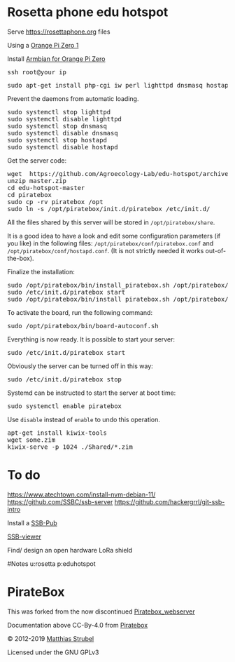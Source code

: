 # Rosetta phone edu hotspot

Serve https://rosettaphone.org files 

Using a [Orange Pi Zero 1](https://s.click.aliexpress.com/e/_9iQsGD) 

Install [Armbian for Orange Pi Zero](https://www.armbian.com/orange-pi-zero/)
<pre class="code">
ssh root@your_ip
</pre>
<pre class="code">
sudo apt-get install php-cgi iw perl lighttpd dnsmasq hostapd python zip avahi-daemon hostapd libcgi-pm-perl
</pre>

<p>
Prevent the daemons from automatic loading.
</p>
<pre class="code">sudo systemctl stop lighttpd
sudo systemctl disable lighttpd
sudo systemctl stop dnsmasq
sudo systemctl disable dnsmasq
sudo systemctl stop hostapd
sudo systemctl disable hostapd</pre>

<p>
Get the server code:
</p>
<pre class="code">wget  https://github.com/Agroecology-Lab/edu-hotspot/archive/refs/heads/master.zip
unzip master.zip
cd edu-hotspot-master
cd piratebox
sudo cp -rv piratebox /opt
sudo ln -s /opt/piratebox/init.d/piratebox /etc/init.d/</pre>

<p>
All the files shared by this server will be stored in <code>/opt/piratebox/share</code>.
</p>

<p>
It is a good idea to have a look and edit some configuration parameters (if you like) in the following files: <code>/opt/piratebox/conf/piratebox.conf</code> and <code>/opt/piratebox/conf/hostapd.conf</code>. (It is not strictly needed it works out-of-the-box).
</p>

<p>
Finalize the installation:
</p>
<pre class="code">sudo /opt/piratebox/bin/install_piratebox.sh /opt/piratebox/conf/piratebox.conf part2
sudo /etc/init.d/piratebox start
sudo /opt/piratebox/bin/install_piratebox.sh /opt/piratebox/conf/piratebox.conf imageboard</pre>

<p>
To activate the board, run the following command:
</p>
<pre class="code">sudo /opt/piratebox/bin/board-autoconf.sh</pre>

<p>
Everything is now ready. It is possible to start your server:
</p>
<pre class="code">sudo /etc/init.d/piratebox start</pre>

<p>
Obviously the server can be turned off in this way:
</p>
<pre class="code">sudo /etc/init.d/piratebox stop</pre>

<p>
Systemd can be instructed to start the server at boot time:
</p>
<pre class="code">sudo systemctl enable piratebox</pre>

<p>
Use <code>disable</code> instead of <code>enable</code> to undo this operation.  
</p>

</div>

<pre class="code">apt-get install kiwix-tools
wget some.zim
kiwix-serve -p 1024 ./Shared/*.zim
</pre>

# To do
https://www.atechtown.com/install-nvm-debian-11/
https://github.com/SSBC/ssb-server
https://github.com/hackergrrl/git-ssb-intro

Install a [SSB-Pub](https://people.iola.dk/arj/2020/03/04/how-to-setup-a-pub-for-ssb-browser/)

[SSB-viewer](https://git.scuttlebot.io/%25MeCTQrz9uszf9EZoTnKCeFeIedhnKWuB3JHW2l1g9NA%3D.sha256)

Find/ design an open hardware LoRa shield

#Notes
u:rosetta
p:eduhotspot
# PirateBox   

This was forked from the now discontinued [Piratebox_webserver](https://github.com/PierreMartin/PirateBoxScripts_Webserver)

Documentation above CC-By-4.0 from [Piratebox](https://piratebox.cc/raspberry_pi:diy:armbian)

© 2012-2019 [Matthias Strubel](mailto:matthias.strubel@aod-rpg.de) 

Licensed under the GNU GPLv3
